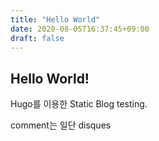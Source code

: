 ```yaml
---
title: "Hello World"
date: 2020-08-05T16:37:45+09:00
draft: false
---
```


## Hello World!

Hugo를 이용한 Static Blog testing.

comment는 일단 disques

